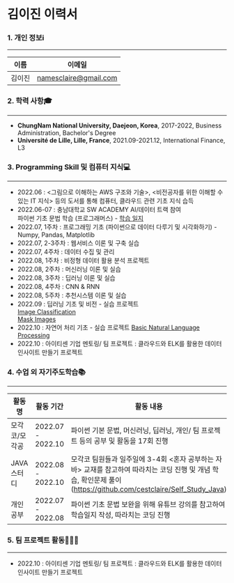 # 김이진 이력서

### 1. 개인 정보ℹ️
***
이름 | 이메일
--- | --- |
김이진 | namesclaire@gmail.com

### 2. 학력 사항🎓
***
* **ChungNam National University, Daejeon, Korea**, 2017-2022, Business Administration, Bachelor's Degree
* **Université de Lille, Lille, France**, 2021.09-2021.12, International Finance, L3

### 3. Programming Skill 및 컴퓨터 지식💻
***
* 2022.06 : <그림으로 이해하는 AWS 구조와 기술>, <비전공자를 위한 이해할 수 있는 IT 지식> 등의 도서를 통해 컴퓨터, 클라우드 관련 기초 지식 습득
* 2022.06-07 : 충남대학교 SW ACADEMY AI/데이터 트랙 참여   
   파이썬 기초 문법 학습 (프로그래머스) - [학습 일지](https://blog.naver.com/codeclaire/222804458267)
* 2022.07, 1주차 : 프로그래밍 기초 (파이썬으로 데이터 다루기 및 시각화하기) - Numpy, Pandas, Matplotlib
* 2022.07, 2-3주차 : 웹서비스 이론 및 구축 실습
* 2022.07, 4주차 : 데이터 수집 및 관리
* 2022.08, 1주차 : 비정형 데이터 활용 분석 프로젝트
* 2022.08, 2주차 : 머신러닝 이론 및 실습
* 2022.08, 3주차 : 딥러닝 이론 및 실습
* 2022.08, 4주차 : CNN & RNN
* 2022.08, 5주차 : 추천시스템 이론 및 실습
* 2022.09 : 딥러닝 기초 및 비전 - 실습 프로젝트   
[Image Classification](https://github.com/cestclaire/image_classification)   
[Mask Images](https://github.com/cestclaire/mask_images)
* 2022.10 : 자연어 처리 기초 - 실습 프로젝트 [Basic Natural Language Processing](https://github.com/cestclaire/basic_natural_language_processing)
* 2022.10 : 아이티센 기업 멘토링/ 팀 프로젝트 : 클라우드와 ELK를 활용한 데이터 인사이트 만들기 프로젝트

### 4. 수업 외 자기주도학습📚
***
활동명 | 활동 기간 | 활동 내용
--- | --- | --- |
모각코/모각공 | 2022.07 - 2022.10 | 파이썬 기본 문법, 머신러닝, 딥러닝, 개인/ 팀 프로젝트 등의 공부 및 활동을 17회 진행
JAVA 스터디 | 2022.08 - 2022.10 | 모각코 팀원들과 일주일에 3-4회 <혼자 공부하는 자바> 교재를 참고하여 따라치는 코딩 진행 및 개념 학습, 확인문제 풀이(https://github.com/cestclaire/Self_Study_Java)
개인 공부 | 2022.07 - 2022.08 | 파이썬 기초 문법 보완을 위해 유튜브 강의를 참고하여 학습일지 작성, 따라치는 코딩 진행

### 5. 팀 프로젝트 활동🧑‍🤝‍🧑
***
* 2022.10 : 아이티센 기업 멘토링/ 팀 프로젝트 : 클라우드와 ELK를 활용한 데이터 인사이트 만들기 프로젝트
